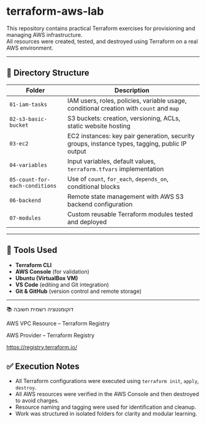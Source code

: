 # terraform-aws-lab

This repository contains practical Terraform exercises for provisioning and managing AWS infrastructure.  
All resources were created, tested, and destroyed using Terraform on a real AWS environment.

---

## 📁 Directory Structure

| Folder                     | Description                                                                 |
|---------------------------|-----------------------------------------------------------------------------|
| `01-iam-tasks`            | IAM users, roles, policies, variable usage, conditional creation with `count` and `map` |
| `02-s3-basic-bucket`      | S3 buckets: creation, versioning, ACLs, static website hosting              |
| `03-ec2`                  | EC2 instances: key pair generation, security groups, instance types, tagging, public IP output |
| `04-variables`            | Input variables, default values, `terraform.tfvars` implementation          |
| `05-count-for-each-conditions` | Use of `count`, `for_each`, `depends_on`, conditional blocks          |
| `06-backend`              | Remote state management with AWS S3 backend configuration                   |
| `07-modules`              | Custom reusable Terraform modules tested and deployed                       |

---

## 🔧 Tools Used

- **Terraform CLI**
- **AWS Console** (for validation)
- **Ubuntu (VirtualBox VM)**
- **VS Code** (editing and Git integration)
- **Git & GitHub** (version control and remote storage)

---

📚 דוקומנטציה רשמית חשובה

AWS VPC Resource – Terraform Registry

AWS Provider – Terraform Registry

https://registry.terraform.io/


## ✅ Execution Notes

- All Terraform configurations were executed using `terraform init`, `apply`, `destroy`.
- All AWS resources were verified in the AWS Console and then destroyed to avoid charges.
- Resource naming and tagging were used for identification and cleanup.
- Work was structured in isolated folders for clarity and modular learning.

